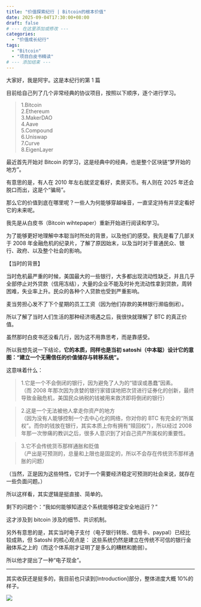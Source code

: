 ```yaml
---
title: "价值探索纪行 | Bitcoin的根本价值"
date: 2025-09-04T17:30:00+08:00
draft: false
# --- 在这里添加或修改 ---
categories:
  - "价值成长纪行"
tags:
  - "Bitcoin"
  - "项目白皮书精读"
# --- 添加结束 ---
---
```


大家好，我是阿宇。这是本纪行的第 1 篇

目前给自己列了几个非常经典的协议项目，按照以下顺序，逐个进行学习。

> 1.Bitcoin  
> 2.Ethereum  
> 3.MakerDAO  
> 4.Aave  
> 5.Compound  
> 6.Uniswap  
> 7.Curve  
> 8.EigenLayer

最近首先开始对 Bitcoin 的学习，这是经典中的经典，也是整个区块链“梦开始的地方”。

有意思的是，有人在 2010 年左右就坚定看好，卖房买币。有人则在 2025 年还会脱口而出，这是个“骗局”。

那么它的价值到底在哪里呢？一些人为何能够穿越噪音，一直坚定持有并坚定看好它的未来呢。

我先是从白皮书（Bitcoin wihtepaper）重新开始进行阅读和学习。

为了能够更好地理解中本聪当时所处的背景，以及他们的感受。我先是看了几部关于 2008 年金融危机的纪录片，了解了原因始末，以及当时对于普通民众、银行、政府、以及整个社会的影响。

【当时的背景】

当时危机最严重的时候，美国最大的一些银行，大多都出现流动性缺乏，并且几乎全部停止对外贷款（信用冻结），大量的企业不能及时补充流动性拿到贷款，周转困难，失业率上升。民众的各种个人贷款也受到严重影响。

麦当劳担心发不了下个星期的员工工资（因为他们存款的美林银行濒临倒闭）。

所以了解了当时人们生活的那种经济境遇之后，我很快就理解了 BTC 的真正价值。

虽然那时白皮书还没看几行，因为这不用靠思考，而是靠感受。

所以我想先说一下结论，**它的本质，同样也是当初 satoshi（中本聪）设计它的意图：“建立一个无需信任的价值储存与转移系统”。**

这意味着什么：

> 1.它是一个不会倒闭的银行，因为避免了人为的“错误或愚蠢”因素。  
> （而 2008 年那次因为贪婪的银行家错误地把次贷进行证券化的创新，最终导致金融危机，美国民众纳税的钱被用来救济即将倒闭的银行）

> 2.这是一个无法被他人拿走你资产的地方  
> （因为没有人能够控制一个去中心化的网络，你对你的 BTC 有完全的“所属权”。而你的钱放在银行，其实本质上你有拥有“赎回权”），所以经过 2008 年那一次惨痛的教训之后，很多人意识到了对自己资产所属权的重要性。

> 3.它不会传统货币那样通胀和贬值  
> （产出是可预测的，总量和上限也是固定的，所以不会存在传统货币那样通胀的问题）

（当然，正是因为这些特性，它对于一个需要经济稳定可预测的社会来说，就存在一些负面问题。）

所以这样看，其实逻辑是挺直接、简单的。

剩下的问题个：“我如何能够知道这个系统能够稳定安全地运行？”

这才涉及到 bitcoin 涉及的细节、共识机制。

另外有意思的是，其实当时电子支付（电子银行转账、信用卡、paypal）已经比较成熟，但 Satoshi 的核心观点是： 这些系统仍然是建立在传统不可信的银行金融体系之上的（而这个体系刚才证明了是多么的糟糕和脆弱）。

所以他才提出了一种“电子现金”。

---

其实收获还是挺多的，我目前也只读到[Introduction]部分，整体进度大概 10%的样子。

![](/images/growth-journal/1-the-fundamental-value-of-btc/bitcoin-whitepaper.png)
